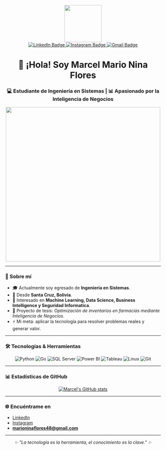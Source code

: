 <div align="center">
  
  <!-- Foto/Gif -->
  <div id="header">
    <img src="https://media.giphy.com/media/M9gbBd9nbDrOTu1Mqx/giphy.gif" width="120"/>
  </div>
  
  <!-- Badges -->
  <div id="badges">
    <a href="https://www.linkedin.com/in/marcel-mario-nina-flores-a17807288/">
      <img src="https://img.shields.io/badge/LinkedIn-blue?style=for-the-badge&logo=linkedin&logoColor=white" alt="LinkedIn Badge"/>
    </a>
    <a href="https://www.instagram.com/floresflownatural/">
      <img src="https://img.shields.io/badge/Instagram-E4405F?style=for-the-badge&logo=instagram&logoColor=white" alt="Instagram Badge"/>
    </a>
    <a href="mailto:marioninaflores48@gmail.com">
      <img src="https://img.shields.io/badge/Gmail-D14836?style=for-the-badge&logo=gmail&logoColor=white" alt="Gmail Badge"/>
    </a>
  </div>
  
  <!-- Bienvenida -->
  <h1>👋 ¡Hola! Soy <strong>Marcel Mario Nina Flores</strong></h1>
  <h3>💻 Estudiante de Ingeniería en Sistemas | 📊 Apasionado por la Inteligencia de Negocios</h3>
  
  <img src="https://media.giphy.com/media/L8K62iTDkzGX6/giphy.gif" width="500"/>
  
</div>

---

### 🚀 Sobre mí
- 🎓 Actualmente soy egresado de **Ingeniería en Sistemas**.  
- 📍 Desde **Santa Cruz, Bolivia**.  
- 🤖 Interesado en **Machine Learning, Data Science, Business Intelligence y Seguridad Informatica**.  
- 📂 Proyecto de tesis: *Optimización de inventarios en farmacias mediante Inteligencia de Negocios*.  
- ⚡ Mi meta: aplicar la tecnología para resolver problemas reales y generar valor.  

---

### 🛠️ Tecnologías & Herramientas
<div align="center">
  
![Python](https://img.shields.io/badge/Python-3776AB?style=for-the-badge&logo=python&logoColor=white)
![Go](https://img.shields.io/badge/Go-00ADD8?style=for-the-badge&logo=go&logoColor=white)
![SQL Server](https://img.shields.io/badge/SQL%20Server-CC2927?style=for-the-badge&logo=microsoftsqlserver&logoColor=white)
![Power BI](https://img.shields.io/badge/Power%20BI-F2C811?style=for-the-badge&logo=powerbi&logoColor=black)
![Tableau](https://img.shields.io/badge/Tableau-E97627?style=for-the-badge&logo=tableau&logoColor=white)
![Linux](https://img.shields.io/badge/Linux-FCC624?style=for-the-badge&logo=linux&logoColor=black)
![Git](https://img.shields.io/badge/Git-F05032?style=for-the-badge&logo=git&logoColor=white)
  
</div>

---

### 📊 Estadísticas de GitHub
<div align="center">

[![Marcel's GitHub stats](https://github-readme-stats.vercel.app/api?username=Marcel1Mario2Nina00&count_private=true&show_icons=true&theme=dark)](https://github.com/anuraghazra/github-readme-stats)


</div>

---

### 🌐 Encuéntrame en
- [LinkedIn](https://www.linkedin.com/in/marcel-mario-nina-flores-a17807288/)  
- [Instagram](https://www.instagram.com/floresflownatural/)  
- **marioninaflores48@gmail.com**

---

<div align="center">
  <i>✨ "La tecnología es la herramienta, el conocimiento es la clave." ✨</i>
</div>
